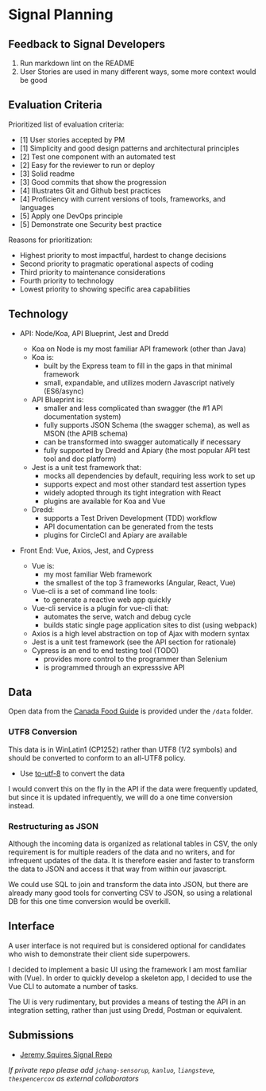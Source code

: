 # Signal Planning

## Feedback to Signal Developers

1. Run markdown lint on the README
2. User Stories are used in many different ways, some more context would be good

## Evaluation Criteria

Prioritized list of evaluation criteria:

- [1] User stories accepted by PM
- [1] Simplicity and good design patterns and architectural principles
- [2] Test one component with an automated test
- [2] Easy for the reviewer to run or deploy
- [3] Solid readme
- [3] Good commits that show the progression
- [4] Illustrates Git and Github best practices
- [4] Proficiency with current versions of tools, frameworks, and languages
- [5] Apply one DevOps principle
- [5] Demonstrate one Security best practice

Reasons for prioritization:

- Highest priority to most impactful, hardest to change decisions
- Second priority to pragmatic operational aspects of coding
- Third priority to maintenance considerations
- Fourth priority to technology
- Lowest priority to showing specific area capabilities

## Technology

- API: Node/Koa, API Blueprint, Jest and Dredd
    - Koa on Node is my most familiar API framework (other than Java)
    - Koa is:
        - built by the Express team to fill in the gaps in that minimal framework
        - small, expandable, and utilizes modern Javascript natively (ES6/async)
    - API Blueprint is:
        - smaller and less complicated than swagger (the #1 API documentation system)
        - fully supports JSON Schema (the swagger schema), as well as MSON (the APIB schema)
        - can be transformed into swagger automatically if necessary
        - fully supported by Dredd and Apiary (the most popular API test tool and doc platform)
    - Jest is a unit test framework that:
        - mocks all dependencies by default, requiring less work to set up
        - supports expect and most other standard test assertion types
        - widely adopted through its tight integration with React
        - plugins are available for Koa and Vue
    - Dredd:
        - supports a Test Driven Development (TDD) workflow
        - API documentation can be generated from the tests
        - plugins for CircleCI and Apiary are available

- Front End: Vue, Axios, Jest, and Cypress
    - Vue is:
        - my most familiar Web framework
        - the smallest of the top 3 frameworks (Angular, React, Vue)
    - Vue-cli is a set of command line tools:
        - to generate a reactive web app quickly
    - Vue-cli service is a plugin for vue-cli that:
        - automates the serve, watch and debug cycle
        - builds static single page application sites to dist (using webpack)
    - Axios is a high level abstraction on top of Ajax with modern syntax
    - Jest is a unit test framework (see the API section for rationale)
    - Cypress is an end to end testing tool (TODO)
        - provides more control to the programmer than Selenium
        - is programmed through an expresssive API

## Data

Open data from the [Canada Food Guide](https://open.canada.ca/data/en/dataset/e5f4a98e-0ccf-4e5e-9912-d308b46c5a7f) is provided under the `/data` folder.

### UTF8 Conversion

This data is in WinLatin1 (CP1252) rather than UTF8 (1/2 symbols) and should be converted to conform to an all-UTF8 policy.

- Use [to-utf-8](https://www.npmjs.com/package/to-utf-8) to convert the data

I would convert this on the fly in the API if the data were frequently updated, but since it is updated infrequently, we will do a one time conversion instead.

### Restructuring as JSON

Although the incoming data is organized as relational tables in CSV, the only requirement is for multiple readers of the data and no writers, and for infrequent updates of the data. It is therefore easier and faster to transform the data to JSON and access it that way from within our javascript.

We could use SQL to join and transform the data into JSON, but there are already many good tools for converting CSV to JSON, so using a relational DB for this one time conversion would be overkill.

## Interface

A user interface is not required but is considered optional for candidates who wish to demonstrate their client side superpowers.

I decided to implement a basic UI using the framework I am most familiar with (Vue). In order to quickly develop a skeleton app, I decided to use the Vue CLI to automate a number of tasks.

The UI is very rudimentary, but provides a means of testing the API in an integration setting, rather than just using Dredd, Postman or equivalent.

## Submissions

- [Jeremy Squires Signal Repo](https://github.com/jeremysquires/signal)

*If private repo please add `jchang-sensorup`, `kanluo`, `liangsteve`, `thespencercox` as external collaborators*